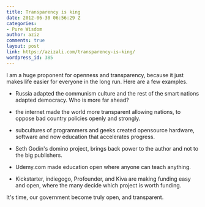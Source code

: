 ```yaml
---
title: Transparency is king
date: 2012-06-30 06:56:29 Z
categories:
- Pure Wisdom
author: aziz
comments: true
layout: post
link: https://azizali.com/transparency-is-king/
wordpress_id: 385
---
```


I am a huge proponent for openness and transparency, because it just makes life easier for everyone in the long run. Here are a few examples.

- Russia adapted the communism culture and the rest of the smart nations adapted democracy. Who is more far ahead?

- the internet made the world more transparent allowing nations, to oppose bad country policies openly and strongly.

- subcultures of programmers and geeks created opensource hardware, software and now education that accelerates progress.

- Seth Godin's domino project, brings back power to the author and not to the big publishers.

- Udemy.com made education open where anyone can teach anything.

- Kickstarter, indiegogo, Profounder, and Kiva are making funding easy and open, where the many decide which project is worth funding.

It's time, our government become truly open, and transparent.
